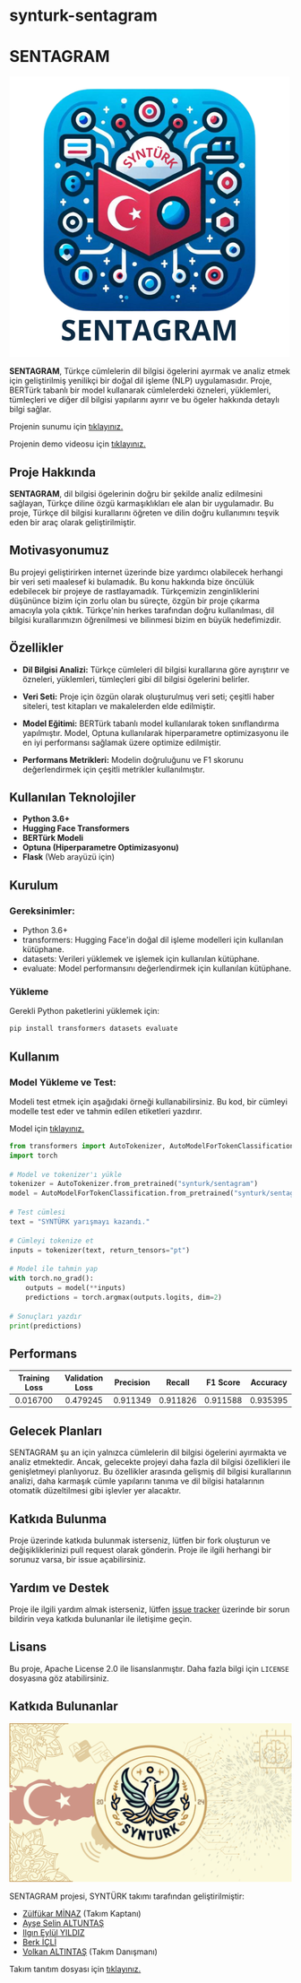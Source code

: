 # synturk-sentagram

# SENTAGRAM

![SENTAGRAM Logo](static/images/sentagram_logo.png)

**SENTAGRAM**, Türkçe cümlelerin dil bilgisi ögelerini ayırmak ve analiz etmek için geliştirilmiş yenilikçi bir doğal dil işleme (NLP) uygulamasıdır. Proje, BERTürk tabanlı bir model kullanarak cümlelerdeki özneleri, yüklemleri, tümleçleri ve diğer dil bilgisi yapılarını ayırır ve bu ögeler hakkında detaylı bilgi sağlar.

Projenin sunumu için [tıklayınız.](https://drive.google.com/file/d/1F4vrl1XX8UuZ8CTVyC1D9QhtEtjIlxRm/view?usp=sharing)

Projenin demo videosu için [tıklayınız.](https://drive.google.com/file/d/12B-Wk74o990uwJqxI_y03_6hI56cQmWS/view?usp=sharing)

## Proje Hakkında

**SENTAGRAM**, dil bilgisi ögelerinin doğru bir şekilde analiz edilmesini sağlayan, Türkçe diline özgü karmaşıklıkları ele alan bir uygulamadır. Bu proje, Türkçe dil bilgisi kurallarını öğreten ve dilin doğru kullanımını teşvik eden bir araç olarak geliştirilmiştir.

## Motivasyonumuz

Bu projeyi geliştirirken internet üzerinde bize yardımcı olabilecek herhangi bir veri seti maalesef ki bulamadık. Bu konu hakkında bize öncülük edebilecek bir projeye de rastlayamadık. Türkçemizin zenginliklerini düşününce bizim için zorlu olan bu süreçte, özgün bir proje çıkarma amacıyla yola çıktık.
Türkçe'nin herkes tarafından doğru kullanılması, dil bilgisi kurallarımızın öğrenilmesi ve bilinmesi bizim en büyük hedefimizdir. 

## Özellikler

- **Dil Bilgisi Analizi:** Türkçe cümleleri dil bilgisi kurallarına göre ayrıştırır ve özneleri, yüklemleri, tümleçleri gibi dil bilgisi ögelerini belirler.

- **Veri Seti:** Proje için özgün olarak oluşturulmuş veri seti; çeşitli haber siteleri, test kitapları ve makalelerden elde edilmiştir.

- **Model Eğitimi:** BERTürk tabanlı model kullanılarak token sınıflandırma yapılmıştır. Model, Optuna kullanılarak hiperparametre optimizasyonu ile en iyi performansı sağlamak üzere optimize edilmiştir.

- **Performans Metrikleri:** Modelin doğruluğunu ve F1 skorunu değerlendirmek için çeşitli metrikler kullanılmıştır.

## Kullanılan Teknolojiler

- **Python 3.6+**
- **Hugging Face Transformers**
- **BERTürk Modeli**
- **Optuna (Hiperparametre Optimizasyonu)**
- **Flask** (Web arayüzü için)

## Kurulum

### Gereksinimler:

- Python 3.6+
- transformers: Hugging Face'in doğal dil işleme modelleri için kullanılan kütüphane.
- datasets: Verileri yüklemek ve işlemek için kullanılan kütüphane.
- evaluate: Model performansını değerlendirmek için kullanılan kütüphane.

### Yükleme

Gerekli Python paketlerini yüklemek için:

```bash
pip install transformers datasets evaluate
```

## Kullanım

### Model Yükleme ve Test:

Modeli test etmek için aşağıdaki örneği kullanabilirsiniz. Bu kod, bir cümleyi modelle test eder ve tahmin edilen etiketleri yazdırır.

Model için [tıklayınız.](https://huggingface.co/synturk/sentagram)

```python
from transformers import AutoTokenizer, AutoModelForTokenClassification
import torch

# Model ve tokenizer'ı yükle
tokenizer = AutoTokenizer.from_pretrained("synturk/sentagram")
model = AutoModelForTokenClassification.from_pretrained("synturk/sentagram")

# Test cümlesi
text = "SYNTÜRK yarışmayı kazandı."

# Cümleyi tokenize et
inputs = tokenizer(text, return_tensors="pt")

# Model ile tahmin yap
with torch.no_grad():
    outputs = model(**inputs)
    predictions = torch.argmax(outputs.logits, dim=2)

# Sonuçları yazdır
print(predictions)
```

## Performans

|Training Loss|Validation Loss|Precision|Recall  |F1 Score|Accuracy|
|:-----------:|:-------------:|:-------:|:------:|:------:|:------:|
|0.016700     | 0.479245      |0.911349 |0.911826|0.911588|0.935395| 

## Gelecek Planları

SENTAGRAM şu an için yalnızca cümlelerin dil bilgisi ögelerini ayırmakta ve analiz etmektedir. Ancak, gelecekte projeyi daha fazla dil bilgisi özellikleri ile genişletmeyi planlıyoruz. Bu özellikler arasında gelişmiş dil bilgisi kurallarının analizi, daha karmaşık cümle yapılarını tanıma ve dil bilgisi hatalarının otomatik düzeltilmesi gibi işlevler yer alacaktır.

## Katkıda Bulunma

Proje üzerinde katkıda bulunmak isterseniz, lütfen bir fork oluşturun ve değişikliklerinizi pull request olarak gönderin. Proje ile ilgili herhangi bir sorunuz varsa, bir issue açabilirsiniz.

## Yardım ve Destek

Proje ile ilgili yardım almak isterseniz, lütfen [issue tracker](https://github.com/Syntax-Turkiye/sentagram/issues) üzerinde bir sorun bildirin veya katkıda bulunanlar ile iletişime geçin.

## Lisans

Bu proje, Apache License 2.0 ile lisanslanmıştır. Daha fazla bilgi için `LICENSE` dosyasına göz atabilirsiniz.

## Katkıda Bulunanlar

![SYNTÜRK Logo](static/images/background-trial.png)

SENTAGRAM projesi, SYNTÜRK takımı tarafından geliştirilmiştir:

- [Zülfükar MİNAZ](https://github.com/zlfkrmnz/) (Takım Kaptanı)
- [Ayşe Selin ALTUNTAŞ](https://github.com/selinaltuntas)
- [Ilgın Eylül YILDIZ](https://github.com/ilgineyildiz)
- [Berk İÇLİ](https://github.com/Berkowhiskey)
- [Volkan ALTINTAŞ](https://github.com/VolkanAltintas) (Takım Danışmanı)

Takım tanıtım dosyası için [tıklayınız.](https://drive.google.com/file/d/1eHSHKr_Cdyzn9eVl7XBcKmaZ4OyrY1hy/view?usp=sharing)